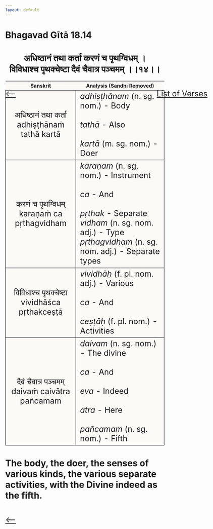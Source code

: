 ```yaml
---
layout: default
---
```

<!---
Text can be **bold**, _italic_, or ~~strikethrough~~.

[Link to another page](./another-page.html)

There should be whitespace between paragraphs.

There should be whitespace between paragraphs. We recommend including a README, or a file with information about your project.
--->

# Bhagavad Gītā 18.14

<style>
table {
  border-collapse: collapse;
  border-style: hidden;
}
th {
  background: #FBFAF7;
}
td {
  font-size: 25px;
  background: #FBFAF7;
  border: 1px solid black;
}
div.move {
  font-size: 25px;
}
</style>

<h1 style="text-align:center">
अधिष्ठानं तथा कर्ता करणं च पृथग्विधम् । <br>
विविधाश्च पृथक्चेष्टा दैवं चैवात्र पञ्चमम् ।।१४।।
</h1>
<div class="move" style="position:relative;min-width:960px">
 <p style="position: absolute;left:480px;top:0"><a href="./ch18.html">List of Verses</a></p>
</div>
<div class="move" style="position:relative;min-width:960px">
 <p style="position: absolute;left:0;top:0"><a href="./v18-13.html">⟵</a></p>
</div>
<div class="move" style="position:relative;min-width:960px">
 <p style="position: absolute;right:0;top:0"><a href="./v18-15.html">⟶</a></p>
</div>

| Sanskrit | Analysis (Sandhi Removed) |
|:-:|-|
| अधिष्ठानं तथा कर्ता<br>adhiṣṭhānaṁ tathā kartā | <em>adhiṣṭhānam</em> (n. sg. nom.) - Body <br><br><em>tathā</em> - Also<br><br><em>kartā</em> (m. sg. nom.) - Doer |
| करणं च पृथग्विधम्<br>karaṇaṁ ca pṛthagvidham | <em>karaṇam</em> (n. sg. nom.) - Instrument<br><br><em>ca</em> - And<br><br><em>pṛthak</em> - Separate<br><em>vidham</em> (n. sg. nom. adj.) - Type<br><em>pṛthagvidham</em> (n. sg. nom. adj.) - Separate types |
|  विविधाश्च पृथक्चेष्टा<br>vividhāśca pṛthakceṣṭā | <em>vividhāḥ</em> (f. pl. nom. adj.) - Various<br><br><em>ca</em> - And<br><br><em>ceṣṭāḥ</em> (f. pl. nom.) - Activities |
|  दैवं चैवात्र पञ्चमम्<br>daivaṁ caivātra pañcamam  | <em>daivam</em> (n. sg. nom.) - The divine<br><br><em>ca</em> - And<br><br><em>eva</em> - Indeed<br><br><em>atra</em> - Here<br><br><em>pañcamam</em> (n. sg. nom.) - Fifth |

<h1>
The body, the doer, the senses of various kinds, the various separate activities, with
the Divine indeed as the fifth.  
</h1>
<div class="move" style="position:relative;min-width:960px">
 <p style="position: absolute;left:0;top:0"><a href="./v18-13.html">⟵</a></p>
</div>
<div class="move" style="position:relative;min-width:960px">
 <p style="position: absolute;right:0;top:0"><a href="./v18-15.html">⟶</a></p>
</div>
